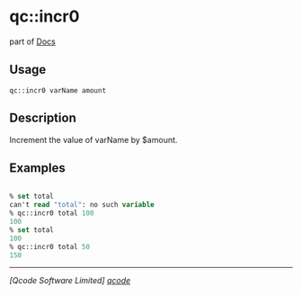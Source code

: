 qc::incr0
=========

part of [Docs](../index.md)

Usage
-----
`
        qc::incr0 varName amount
    `

Description
-----------
Increment the value of varName by $amount.

Examples
--------
```tcl

% set total
can't read "total": no such variable
% qc::incr0 total 100
100
% set total
100
% qc::incr0 total 50
150
```

----------------------------------
*[Qcode Software Limited] [qcode]*

[qcode]: http://www.qcode.co.uk "Qcode Software"